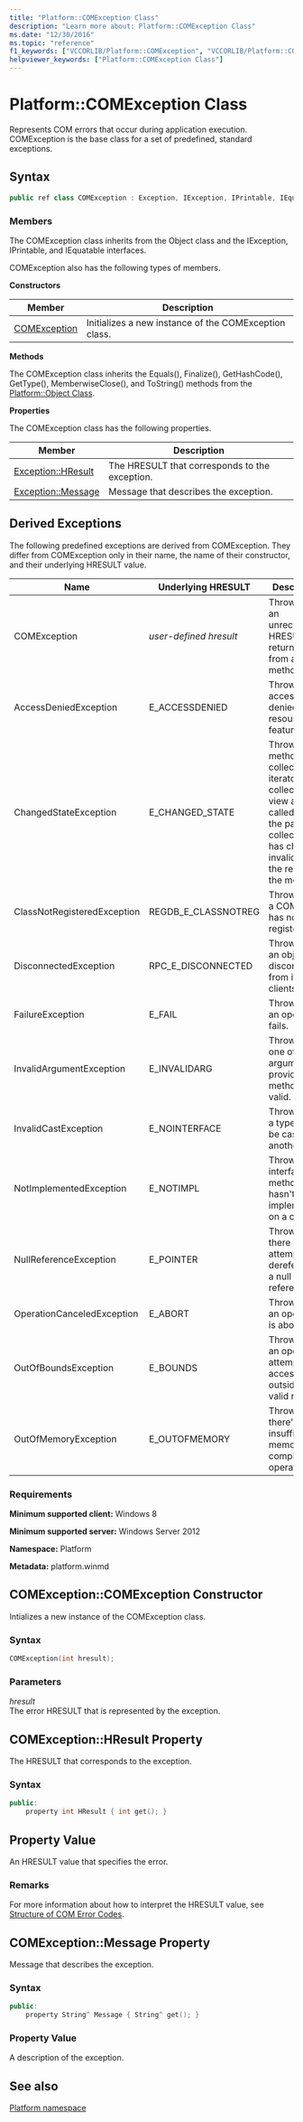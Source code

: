 ```yaml
---
title: "Platform::COMException Class"
description: "Learn more about: Platform::COMException Class"
ms.date: "12/30/2016"
ms.topic: "reference"
f1_keywords: ["VCCORLIB/Platform::COMException", "VCCORLIB/Platform::COMException::HResult", "VCCORLIB/Platform::COMException::Message"]
helpviewer_keywords: ["Platform::COMException Class"]
---
```

# Platform::COMException Class

Represents COM errors that occur during application execution. COMException is the base class for a set of predefined, standard exceptions.

## Syntax

```cpp
public ref class COMException : Exception, IException, IPrintable, IEquatable
```

### Members

The COMException class inherits from the Object class and the IException, IPrintable, and IEquatable interfaces.

COMException also has the following types of members.

**Constructors**

|Member|Description|
|------------|-----------------|
|[COMException](#ctor)|Initializes a new instance of the COMException class.|

**Methods**

The COMException class inherits the Equals(), Finalize(), GetHashCode(), GetType(), MemberwiseClose(), and ToString() methods from the [Platform::Object Class](../cppcx/platform-object-class.md).

**Properties**

The COMException class has the following properties.

|Member|Description|
|------------|-----------------|
|[Exception::HResult](#hresult)|The HRESULT that corresponds to the exception.|
|[Exception::Message](#message)|Message that describes the exception.|

## Derived Exceptions

The following predefined exceptions are derived from COMException. They differ from COMException only in their name, the name of their constructor, and their underlying HRESULT value.

|Name|Underlying HRESULT|Description|
|----------|------------------------|-----------------|
|COMException|*user-defined hresult*|Thrown when an unrecognized HRESULT is returned from a COM method call.|
|AccessDeniedException|E_ACCESSDENIED|Thrown when access is denied to a resource or feature.|
|ChangedStateException|E_CHANGED_STATE|Thrown when methods of a collection iterator or a collection view are called after the parent collection has changed, invalidating the results of the method.|
|ClassNotRegisteredException|REGDB_E_CLASSNOTREG|Thrown when a COM class has not been registered.|
|DisconnectedException|RPC_E_DISCONNECTED|Thrown when an object is disconnected from its clients.|
|FailureException|E_FAIL|Thrown when an operation fails.|
|InvalidArgumentException|E_INVALIDARG|Thrown when one of the arguments provided to a method is not valid.|
|InvalidCastException|E_NOINTERFACE|Thrown when a type can't be cast to another type.|
|NotImplementedException|E_NOTIMPL|Thrown if an interface method hasn't been implemented on a class.|
|NullReferenceException|E_POINTER|Thrown when there is an attempt to dereference a null object reference.|
|OperationCanceledException|E_ABORT|Thrown when an operation is aborted.|
|OutOfBoundsException|E_BOUNDS|Thrown when an operation attempts to access data outside the valid range.|
|OutOfMemoryException|E_OUTOFMEMORY|Thrown when there's insufficient memory to complete the operation.|

### Requirements

**Minimum supported client:** Windows 8

**Minimum supported server:** Windows Server 2012

**Namespace:** Platform

**Metadata:** platform.winmd

## <a name="ctor"></a> COMException::COMException Constructor

Intializes a new instance of the COMException class.

### Syntax

```cpp
COMException(int hresult);
```

### Parameters

*hresult*\
The error HRESULT that is represented by the exception.

## <a name="hresult"></a> COMException::HResult Property

The HRESULT that corresponds to the exception.

### Syntax

```cpp
public:
    property int HResult { int get(); }
```

## Property Value

An HRESULT value that specifies the error.

### Remarks

For more information about how to interpret the HRESULT value, see [Structure of COM Error Codes](/windows/win32/com/structure-of-com-error-codes).

## <a name="message"></a> COMException::Message Property

Message that describes the exception.

### Syntax

```cpp
public:
    property String^ Message { String^ get(); }
```

### Property Value

A description of the exception.

## See also

[Platform namespace](../cppcx/platform-namespace-c-cx.md)
